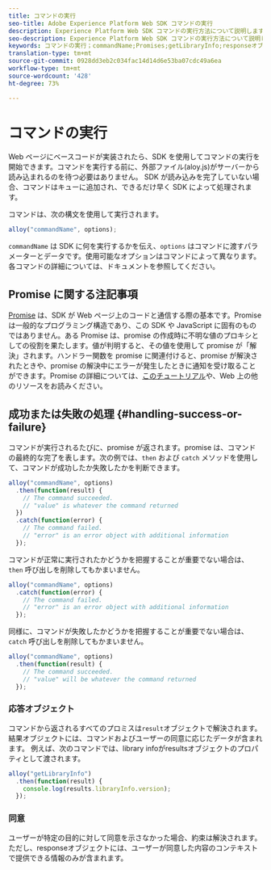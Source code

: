 ```yaml
---
title: コマンドの実行
seo-title: Adobe Experience Platform Web SDK コマンドの実行
description: Experience Platform Web SDK コマンドの実行方法について説明します
seo-description: Experience Platform Web SDK コマンドの実行方法について説明します
keywords: コマンドの実行；commandName;Promises;getLibraryInfo;responseオブジェクト；同意；
translation-type: tm+mt
source-git-commit: 0928dd3eb2c034fac14d14d6e53ba07cdc49a6ea
workflow-type: tm+mt
source-wordcount: '428'
ht-degree: 73%

---
```



# コマンドの実行

Web ページにベースコードが実装されたら、SDK を使用してコマンドの実行を開始できます。コマンドを実行する前に、外部ファイル(aloy.js)がサーバーから読み込まれるのを待つ必要はありません。 SDK が読み込みを完了していない場合、コマンドはキューに追加され、できるだけ早く SDK によって処理されます。

コマンドは、次の構文を使用して実行されます。

```javascript
alloy("commandName", options);
```

`commandName` は SDK に何を実行するかを伝え、`options` はコマンドに渡すパラメーターとデータです。使用可能なオプションはコマンドによって異なります。各コマンドの詳細については、ドキュメントを参照してください。

## Promise に関する注記事項

[Promise](https://developer.mozilla.org/ja-JP/docs/Web/JavaScript/Reference/Global_Objects/Promise) は、SDK が Web ページ上のコードと通信する際の基本です。Promise は一般的なプログラミング構造であり、この SDK や JavaScript に固有のものではありません。ある Promise は、promise の作成時に不明な値のプロキシとしての役割を果たします。値が判明すると、その値を使用して promise が「解決」されます。ハンドラー関数を promise に関連付けると、promise が解決されたときや、promise の解決中にエラーが発生したときに通知を受け取ることができます。Promise の詳細については、[このチュートリアル](https://javascript.info/promise-basics)や、Web 上の他のリソースをお読みください。

## 成功または失敗の処理 {#handling-success-or-failure}

コマンドが実行されるたびに、promise が返されます。promise は、コマンドの最終的な完了を表します。次の例では、`then` および `catch` メソッドを使用して、コマンドが成功したか失敗したかを判断できます。

```javascript
alloy("commandName", options)
  .then(function(result) {
    // The command succeeded.
    // "value" is whatever the command returned
  })
  .catch(function(error) {
    // The command failed.
    // "error" is an error object with additional information
  });
```

コマンドが正常に実行されたかどうかを把握することが重要でない場合は、`then` 呼び出しを削除してもかまいません。

```javascript
alloy("commandName", options)
  .catch(function(error) {
    // The command failed.
    // "error" is an error object with additional information
  });
```

同様に、コマンドが失敗したかどうかを把握することが重要でない場合は、`catch` 呼び出しを削除してもかまいません。

```javascript
alloy("commandName", options)
  .then(function(result) {
    // The command succeeded.
    // "value" will be whatever the command returned
  });
```

### 応答オブジェクト

コマンドから返されるすべてのプロミスは`result`オブジェクトで解決されます。 結果オブジェクトには、コマンドおよびユーザーの同意に応じたデータが含まれます。 例えば、次のコマンドでは、library infoがresultsオブジェクトのプロパティとして渡されます。

```js
alloy("getLibraryInfo")
  .then(function(result) {
    console.log(results.libraryInfo.version);
  });
```

### 同意

ユーザーが特定の目的に対して同意を示さなかった場合、約束は解決されます。ただし、responseオブジェクトには、ユーザーが同意した内容のコンテキストで提供できる情報のみが含まれます。
